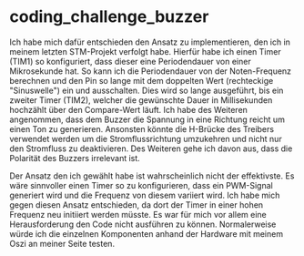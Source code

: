 # coding_challenge_buzzer

Ich habe mich dafür entschieden den Ansatz zu implementieren, den ich in meinem letzten STM-Projekt verfolgt habe.
Hierfür habe ich einen Timer (TIM1) so konfiguriert, dass dieser eine Periodendauer von einer Mikrosekunde hat.
So kann ich die Periodendauer von der Noten-Frequenz berechnen und den Pin so lange mit dem doppelten Wert (rechteckige "Sinuswelle") ein und ausschalten.
Dies wird so lange ausgeführt, bis ein zweiter Timer (TIM2), welcher die gewünschte Dauer in Millisekunden hochzählt über den Compare-Wert läuft.
Ich habe des Weiteren angenommen, dass dem Buzzer die Spannung in eine Richtung reicht um einen Ton zu generieren.
Ansonsten könnte die H-Brücke des Treibers verwendet werden um die Stromflussrichtung umzukehren und nicht nur den Stromfluss zu deaktivieren.
Des Weiteren gehe ich davon aus, dass die Polarität des Buzzers irrelevant ist.

Der Ansatz den ich gewählt habe ist wahrscheinlich nicht der effektivste.
Es wäre sinnvoller einen Timer so zu konfigurieren, dass ein PWM-Signal generiert wird und die Frequenz von diesem variiert wird.
Ich habe mich gegen diesen Ansatz entschieden, da dort der Timer in einer hohen Frequenz neu initiiert werden müsste.
Es war für mich vor allem eine Herausforderung den Code nicht ausführen zu können.
Normalerweise würde ich die einzelnen Komponenten anhand der Hardware mit meinem Oszi an meiner Seite testen.